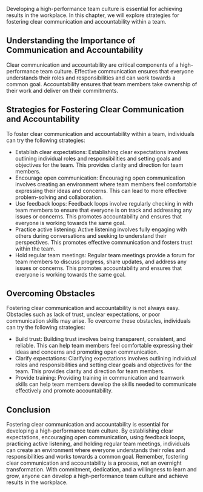 
Developing a high-performance team culture is essential for achieving results in the workplace. In this chapter, we will explore strategies for fostering clear communication and accountability within a team.

Understanding the Importance of Communication and Accountability
----------------------------------------------------------------

Clear communication and accountability are critical components of a high-performance team culture. Effective communication ensures that everyone understands their roles and responsibilities and can work towards a common goal. Accountability ensures that team members take ownership of their work and deliver on their commitments.

Strategies for Fostering Clear Communication and Accountability
---------------------------------------------------------------

To foster clear communication and accountability within a team, individuals can try the following strategies:

* Establish clear expectations: Establishing clear expectations involves outlining individual roles and responsibilities and setting goals and objectives for the team. This provides clarity and direction for team members.
* Encourage open communication: Encouraging open communication involves creating an environment where team members feel comfortable expressing their ideas and concerns. This can lead to more effective problem-solving and collaboration.
* Use feedback loops: Feedback loops involve regularly checking in with team members to ensure that everyone is on track and addressing any issues or concerns. This promotes accountability and ensures that everyone is working towards the same goal.
* Practice active listening: Active listening involves fully engaging with others during conversations and seeking to understand their perspectives. This promotes effective communication and fosters trust within the team.
* Hold regular team meetings: Regular team meetings provide a forum for team members to discuss progress, share updates, and address any issues or concerns. This promotes accountability and ensures that everyone is working towards the same goal.

Overcoming Obstacles
--------------------

Fostering clear communication and accountability is not always easy. Obstacles such as lack of trust, unclear expectations, or poor communication skills may arise. To overcome these obstacles, individuals can try the following strategies:

* Build trust: Building trust involves being transparent, consistent, and reliable. This can help team members feel comfortable expressing their ideas and concerns and promoting open communication.
* Clarify expectations: Clarifying expectations involves outlining individual roles and responsibilities and setting clear goals and objectives for the team. This provides clarity and direction for team members.
* Provide training: Providing training in communication and teamwork skills can help team members develop the skills needed to communicate effectively and promote accountability.

Conclusion
----------

Fostering clear communication and accountability is essential for developing a high-performance team culture. By establishing clear expectations, encouraging open communication, using feedback loops, practicing active listening, and holding regular team meetings, individuals can create an environment where everyone understands their roles and responsibilities and works towards a common goal. Remember, fostering clear communication and accountability is a process, not an overnight transformation. With commitment, dedication, and a willingness to learn and grow, anyone can develop a high-performance team culture and achieve results in the workplace.
